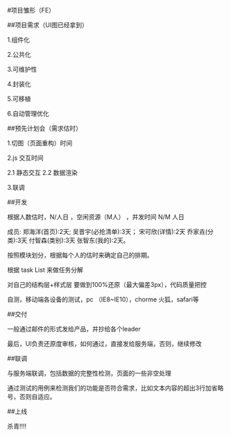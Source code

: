 #项目雏形（FE）


##项目需求（UI图已经拿到）


1.组件化

2.公共化

3.可维护性

4.封装化

5.可移植

6.自动管理优化


##预先计划会（需求估时）


1.切图（页面重构）时间

2.js 交互时间
  
   2.1 静态交互
   2.2 数据渲染

3.联调


##开发

根据人数估时，N/人日  ，空闲资源（M人） ，并发时间  N/M 人日 

成员:
郑海洋(首页):2天;
吴晋宇(必抢清单):3天；
宋可欣(详情):2天
乔家垚(分类):3天
付智森(类别):3天
张智东(我的):2天。

按照模块划分，根据每个人的估时来确定自己的排期。

根据 task List 来做任务分解

对自己的结构层+样式层 要做到100%还原（最大偏差3px），代码质量把控

自测，移动端各设备的测试，pc （IE8~IE10），chorme 火狐，safari等


##交付

一般通过邮件的形式发给产品，并抄给各个leader

最后，UI负责还原度审核，如何通过，直接发给服务端，否则，继续修改


##联调

与服务端联调，包括数据的完整性检测，页面的一些非空处理

通过测试的用例来检测我们的功能是否符合需求，比如文本内容的超出3行加省略号，否则自适应。

##上线

杀青!!!!

